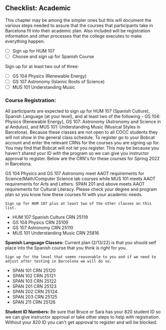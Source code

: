 ## Checklist: Academic

This chapter may be among the simpler ones but this will document the various steps needed to assure that the courses that participants take in Barcelona fit into their academic plan. Also included will be registration information and other processes that the college executes to make everything happen.

- [ ] Sign up for HUM 107
- [ ] Choose and sign up for Spanish Course

Sign up for at least two out of three:
- [ ] GS 104 Physics (Renewable Energy)
- [ ] GS 107 Astronomy (Islamic Roots of Science)
- [ ] MUS 101 Understanding Music

### Course Registration:

All participants are expected to sign up for HUM 107 (Spanish Culture), Spanish Language (at your level), and at least two of the following - GS 104: Physics (Renewable Energy), GS 107: Astronomy (Astronomy and Science in al Andulus), and MUS 101: Understanding Music (Musical Styles in Barcelona). Because these classes are not open to all COCC students they will not show in the general class schedule. To register go to your Bobcat account and enter the relevant CRNs for the courses you are signing up for. You may find that Bobcat will not let you register. This may be because you haven't shared your ID with the program so we can give you instructor approval to register. Below are the CRN's for these courses for Spring 2022 in Barcelona.

GS 104 Physics and GS 107 Astronomy meet AAOT requirements for Science/Math/Computer Science lab courses while MUS 101 meets AAOT requirements for Arts and Letters. SPAN 201 and above meets AAOT requirements for Cultural Literacy. Please check your degree and program plan so you know how these courses fit with your academic needs.

```{admonition} Checklist Item 
Sign up for HUM 107 plus at least two of the other classes on this list.
```

* HUM 107 Spanish Culture CRN 25119
* GS 104 Physics CRN 25109
* GS 107 Astronomy CRN 25110
* MUS 101 Understanding Music CRN 25816

**Spanish Language Classes:** Current plan (2/13/22) is that you should self place into the Spanish course that you think is right for you.  

```{admonition} Checklist Item 
Sign up for the level that seems reasonable to you and if we need to adjust after testing in Barcelona we will do so.
```

* SPAN 101 CRN 25120
* SPAN 102 CRN 25121
* SPAN 103 CRN 25122
* SPAN 201 CRN 25123
* SPAN 202 CRN 25124
* SPAN 203 CRN 25125
* SPAN 211 CRN 25126

**Student ID Numbers:** Be sure that Bruce or Sara has your 820 student ID so we can give instructor approval or take other steps to help with registration. Without your 820 ID you can't get approval to register and will be blocked.
